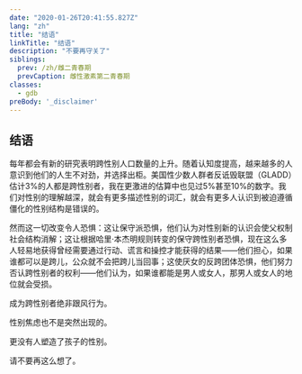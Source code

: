 ```yaml
---
date: "2020-01-26T20:41:55.827Z"
lang: "zh"
title: "结语"
linkTitle: "结语"
description: "不要再守关了"
siblings:
  prev: /zh/雌二青春期
  prevCaption: 雌性激素第二青春期
classes:
  - gdb
preBody: '_disclaimer'
---
```


## 结语

每年都会有新的研究表明跨性别人口数量的上升。随着认知度提高，越来越多的人意识到他们的人生不对劲，并选择出柜。美国性少数人群者反诋毁联盟（GLADD）估计3%的人都是跨性别者，我在更激进的估算中也见过5%甚至10%的数字。我们对性别的理解越深，就会有更多描述性别的词汇，就会有更多人认识到被迫遵循僵化的性别结构是错误的。

然而这一切改变令人恐惧：这让保守派恐惧，他们认为对性别新的认识会使父权制社会结构消解；这让根据哈里·本杰明规则转变的保守跨性别者恐惧，现在这么多人轻易地获得曾经需要通过行动、谎言和操控才能获得的结果——他们担心，如果谁都可以是跨儿，公众就不会把跨儿当回事；这使厌女的反跨团体恐惧，他们努力否认跨性别者的权利——他们认为，如果谁都能是男人或女人，那男人或女人的地位就会受损。

成为跨性别者绝非跟风行为。

性别焦虑也不是突然出现的。

更没有人塑造了孩子的性别。

请不要再这么想了。
